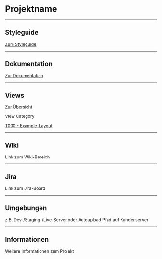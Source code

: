 # Projektname
___
## Styleguide
[Zum Styleguide](section-styleguide.html) 
___
## Dokumentation
[Zur Dokumentation](jsdocs/)

___
## Views
[Zur Übersicht](section-views.html)

View Category

[T000 - Example-Layout](views/T000_example-layout.html) 

___
## Wiki
Link zum Wiki-Bereich
___
## Jira
Link zum Jira-Board
___
## Umgebungen
z.B. Dev-/Staging-/Live-Server oder Autoupload Pfad auf Kundenserver
___
## Informationen
Weitere Informationen zum Projekt